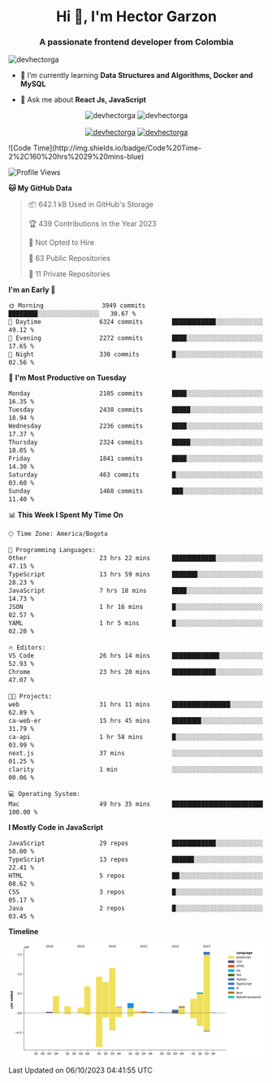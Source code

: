 <h1 align="center">Hi 👋, I'm Hector Garzon</h1>
<h3 align="center">A passionate frontend developer from Colombia</h3>

<p align="left"> <img src="https://komarev.com/ghpvc/?username=devhectorga" alt="devhectorga" /> </p>

- 🌱 I’m currently learning **Data Structures and Algorithms, Docker and MySQL**

- 💬 Ask me about **React Js, JavaScript**

<p align="center"> <img src="https://github-readme-stats.vercel.app/api?username=devhectorga&count_private=true&show_icons=true" alt="devhectorga" /> <img src="https://github-readme-stats.vercel.app/api/top-langs/?username=devhectorga&layout=compact" alt="devhectorga" /></p>

<p align="center">
<a href="https://twitter.com/devhectorga" target="blank"><img align="center" src="https://cdn.jsdelivr.net/npm/simple-icons@3.0.1/icons/twitter.svg" alt="devhectorga" height="20" width="20" /></a>
<a href="https://linkedin.com/in/devhectorga" target="blank"><img align="center" src="https://cdn.jsdelivr.net/npm/simple-icons@3.0.1/icons/linkedin.svg" alt="devhectorga" height="20" width="20" /></a>
</p>
<!--START_SECTION:waka-->
![Code Time](http://img.shields.io/badge/Code%20Time-2%2C160%20hrs%2029%20mins-blue)

![Profile Views](http://img.shields.io/badge/Profile%20Views-0-blue)

**🐱 My GitHub Data** 

> 📦 642.1 kB Used in GitHub's Storage 
 > 
> 🏆 439 Contributions in the Year 2023
 > 
> 🚫 Not Opted to Hire
 > 
> 📜 63 Public Repositories 
 > 
> 🔑 11 Private Repositories 
 > 
**I'm an Early 🐤** 

```text
🌞 Morning                3949 commits        ████████░░░░░░░░░░░░░░░░░   30.67 % 
🌆 Daytime                6324 commits        ████████████░░░░░░░░░░░░░   49.12 % 
🌃 Evening                2272 commits        ████░░░░░░░░░░░░░░░░░░░░░   17.65 % 
🌙 Night                  330 commits         █░░░░░░░░░░░░░░░░░░░░░░░░   02.56 % 
```
📅 **I'm Most Productive on Tuesday** 

```text
Monday                   2105 commits        ████░░░░░░░░░░░░░░░░░░░░░   16.35 % 
Tuesday                  2438 commits        █████░░░░░░░░░░░░░░░░░░░░   18.94 % 
Wednesday                2236 commits        ████░░░░░░░░░░░░░░░░░░░░░   17.37 % 
Thursday                 2324 commits        █████░░░░░░░░░░░░░░░░░░░░   18.05 % 
Friday                   1841 commits        ████░░░░░░░░░░░░░░░░░░░░░   14.30 % 
Saturday                 463 commits         █░░░░░░░░░░░░░░░░░░░░░░░░   03.60 % 
Sunday                   1468 commits        ███░░░░░░░░░░░░░░░░░░░░░░   11.40 % 
```


📊 **This Week I Spent My Time On** 

```text
🕑︎ Time Zone: America/Bogota

💬 Programming Languages: 
Other                    23 hrs 22 mins      ████████████░░░░░░░░░░░░░   47.15 % 
TypeScript               13 hrs 59 mins      ███████░░░░░░░░░░░░░░░░░░   28.23 % 
JavaScript               7 hrs 18 mins       ████░░░░░░░░░░░░░░░░░░░░░   14.73 % 
JSON                     1 hr 16 mins        █░░░░░░░░░░░░░░░░░░░░░░░░   02.57 % 
YAML                     1 hr 5 mins         █░░░░░░░░░░░░░░░░░░░░░░░░   02.20 % 

🔥 Editors: 
VS Code                  26 hrs 14 mins      █████████████░░░░░░░░░░░░   52.93 % 
Chrome                   23 hrs 20 mins      ████████████░░░░░░░░░░░░░   47.07 % 

🐱‍💻 Projects: 
web                      31 hrs 11 mins      ████████████████░░░░░░░░░   62.89 % 
ca-web-er                15 hrs 45 mins      ████████░░░░░░░░░░░░░░░░░   31.79 % 
ca-api                   1 hr 58 mins        █░░░░░░░░░░░░░░░░░░░░░░░░   03.99 % 
next.js                  37 mins             ░░░░░░░░░░░░░░░░░░░░░░░░░   01.25 % 
clarity                  1 min               ░░░░░░░░░░░░░░░░░░░░░░░░░   00.06 % 

💻 Operating System: 
Mac                      49 hrs 35 mins      █████████████████████████   100.00 % 
```

**I Mostly Code in JavaScript** 

```text
JavaScript               29 repos            ████████████░░░░░░░░░░░░░   50.00 % 
TypeScript               13 repos            ██████░░░░░░░░░░░░░░░░░░░   22.41 % 
HTML                     5 repos             ██░░░░░░░░░░░░░░░░░░░░░░░   08.62 % 
CSS                      3 repos             █░░░░░░░░░░░░░░░░░░░░░░░░   05.17 % 
Java                     2 repos             █░░░░░░░░░░░░░░░░░░░░░░░░   03.45 % 
```



**Timeline**

![Lines of Code chart](https://raw.githubusercontent.com/devHectorGa/devHectorGa/master/assets/bar_graph.png)


 Last Updated on 06/10/2023 04:41:55 UTC
<!--END_SECTION:waka-->
